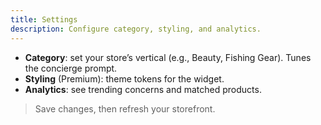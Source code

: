 ```yaml
---
title: Settings
description: Configure category, styling, and analytics.
---
```

- **Category**: set your store’s vertical (e.g., Beauty, Fishing Gear). Tunes the concierge prompt.
- **Styling** (Premium): theme tokens for the widget.
- **Analytics**: see trending concerns and matched products.

> Save changes, then refresh your storefront.
